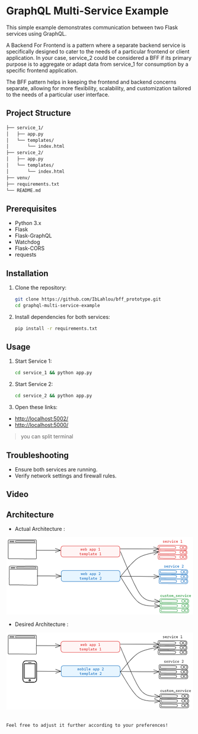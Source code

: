 # GraphQL Multi-Service Example

This simple example demonstrates communication between two Flask services using GraphQL.

A Backend For Frontend is a pattern where a separate backend service is specifically designed to cater to the needs of a particular frontend or client application. In your case, service_2 could be considered a BFF if its primary purpose is to aggregate or adapt data from service_1 for consumption by a specific frontend application.

The BFF pattern helps in keeping the frontend and backend concerns separate, allowing for more flexibility, scalability, and customization tailored to the needs of a particular user interface.





## Project Structure

```markdown
├── service_1/
│   ├── app.py
│   └── templates/
│       └── index.html
├── service_2/
│   ├── app.py
│   └── templates/
│       └── index.html
├── venv/
├── requirements.txt
└── README.md
```

## Prerequisites

- Python 3.x
- Flask
- Flask-GraphQL
- Watchdog
- Flask-CORS
- requests

## Installation

1. Clone the repository:

   ```bash
   git clone https://github.com/IbLahlou/bff_prototype.git
   cd graphql-multi-service-example
   ```

2. Install dependencies for both services:

   ```bash
   pip install -r requirements.txt
   ```

## Usage

1. Start Service 1:

   ```bash
   cd service_1 && python app.py
   ```

2. Start Service 2:

   ```bash
   cd service_2 && python app.py
   ```

3. Open these links:
- [http://localhost:5002/](http://localhost:5002/) 
- [http://localhost:5000/](http://localhost:5000/)


> you can split terminal 

## Troubleshooting

- Ensure both services are running.
- Verify network settings and firewall rules.


## Video 

## Architecture

- Actual Architecture :

![Alt text](image-2.png)

- Desired Architecture :

![Alt text](image-3.png)

```

Feel free to adjust it further according to your preferences!